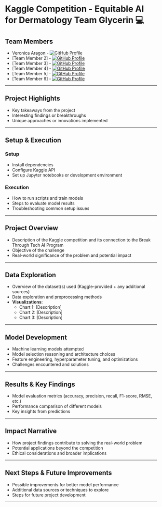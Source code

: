 # Kaggle Competition - Equitable AI for Dermatology Team Glycerin 💻

## Team Members  
- Veronica Aragon - [![GitHub Profile](https://img.shields.io/badge/GitHub-Profile-000?style=flat&logo=github)](https://github.com/veronicaragon)  
- [Team Member 2] - [![GitHub Profile](https://img.shields.io/badge/GitHub-Profile-000?style=flat&logo=github)](INSERT_YOUR_LINK_HERE)  
- [Team Member 3] - [![GitHub Profile](https://img.shields.io/badge/GitHub-Profile-000?style=flat&logo=github)](INSERT_YOUR_LINK_HERE)  
- [Team Member 4] - [![GitHub Profile](https://img.shields.io/badge/GitHub-Profile-000?style=flat&logo=github)](INSERT_YOUR_LINK_HERE)  
- [Team Member 5] - [![GitHub Profile](https://img.shields.io/badge/GitHub-Profile-000?style=flat&logo=github)](INSERT_YOUR_LINK_HERE)  
- [Team Member 6] - [![GitHub Profile](https://img.shields.io/badge/GitHub-Profile-000?style=flat&logo=github)](INSERT_YOUR_LINK_HERE)  
  
---

## Project Highlights  
- Key takeaways from the project  
- Interesting findings or breakthroughs  
- Unique approaches or innovations implemented  

---

## Setup & Execution  
### **Setup**  
- Install dependencies  
- Configure Kaggle API  
- Set up Jupyter notebooks or development environment  

### **Execution**  
- How to run scripts and train models  
- Steps to evaluate model results  
- Troubleshooting common setup issues  

---

## Project Overview 
- Description of the Kaggle competition and its connection to the Break Through Tech AI Program  
- Objective of the challenge  
- Real-world significance of the problem and potential impact  

---

## Data Exploration 
- Overview of the dataset(s) used (Kaggle-provided + any additional sources)  
- Data exploration and preprocessing methods  
- **Visualizations:**  
  - Chart 1: [Description]  
  - Chart 2: [Description]  
  - Chart 3: [Description]  

---

## Model Development  
- Machine learning models attempted  
- Model selection reasoning and architecture choices  
- Feature engineering, hyperparameter tuning, and optimizations  
- Challenges encountered and solutions  

---

## Results & Key Findings 
- Model evaluation metrics (accuracy, precision, recall, F1-score, RMSE, etc.)  
- Performance comparison of different models  
- Key insights from predictions  

---

## Impact Narrative 
- How project findings contribute to solving the real-world problem  
- Potential applications beyond the competition  
- Ethical considerations and broader implications  

---

## Next Steps & Future Improvements 
- Possible improvements for better model performance  
- Additional data sources or techniques to explore  
- Steps for future project development  

---
